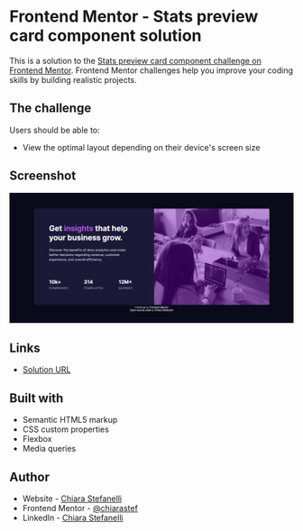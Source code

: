 # Frontend Mentor - Stats preview card component solution
This is a solution to the [Stats preview card component challenge on Frontend Mentor](https://www.frontendmentor.io/challenges/stats-preview-card-component-8JqbgoU62). Frontend Mentor challenges help you improve your coding skills by building realistic projects. 

## The challenge

Users should be able to:

- View the optimal layout depending on their device's screen size

## Screenshot

<img src="stats-preview-card-component-preview.png" alt="Stats preview card component solution preview" width="600">

## Links

- [Solution URL](https://chiarastef.github.io/stats-preview-card-Frontend-Mentor/)

## Built with

- Semantic HTML5 markup
- CSS custom properties
- Flexbox
- Media queries

## Author

- Website - [Chiara Stefanelli](https://vibrant-varahamihira-10fe2d.netlify.app/)
- Frontend Mentor - [@chiarastef](https://www.frontendmentor.io/profile/chiarastef)
- LinkedIn - [Chiara Stefanelli](https://www.linkedin.com/in/chiarastefanelli/?locale=en_US)

